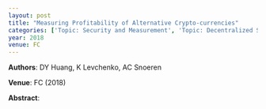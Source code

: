 ```yaml
---
layout: post
title: "Measuring Profitability of Alternative Crypto-currencies"
categories: ['Topic: Security and Measurement', 'Topic: Decentralized Systems', '2018', 'Venue: FC']
year: 2018
venue: FC
---
```

**Authors**: DY Huang, K Levchenko, AC Snoeren

**Venue**: FC (2018)

**Abstract**: 

